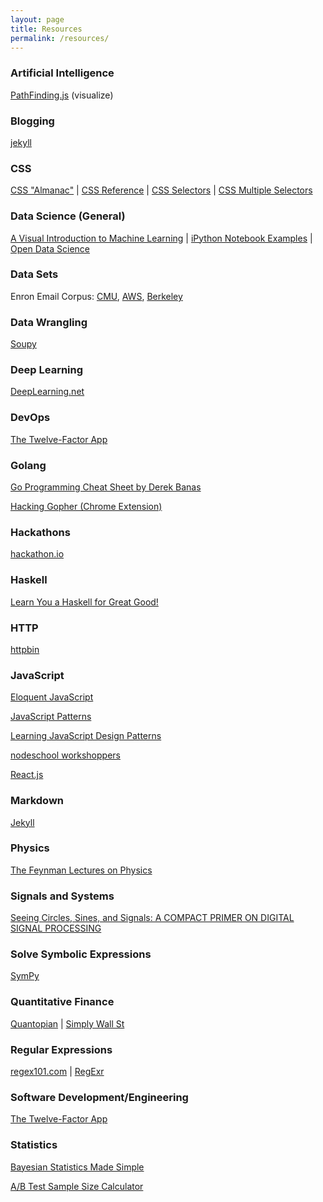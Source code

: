 ```yaml
---
layout: page
title: Resources
permalink: /resources/
---
```


### Artificial Intelligence
<a href="http://qiao.github.io/PathFinding.js/visual/" target="_blank">PathFinding.js</a> (visualize)

### Blogging
<a href="https://jekyllrb.com/" target="_blank">jekyll</a>

### CSS
<a href="https://css-tricks.com/almanac/" target="_blank">CSS "Almanac"</a> | <a href="https://developer.mozilla.org/en-US/docs/Web/CSS/Reference" target="_blank">CSS Reference</a> | <a href="https://css-tricks.com/how-css-selectors-work/" target="_blank">CSS Selectors</a> | <a href="https://css-tricks.com/multiple-class-id-selectors/" target="_blank">CSS Multiple Selectors</a>

### Data Science (General)
<a href="http://www.r2d3.us/visual-intro-to-machine-learning-part-1/" target="_blank">A Visual Introduction to Machine Learning</a> |
<a href="https://github.com/donnemartin/data-science-ipython-notebooks" target="_blank">iPython Notebook Examples</a> |
<a href="http://www.opendatascience.com/" target="_blank">Open Data Science</a>

### Data Sets
Enron Email Corpus: <a href="https://www.cs.cmu.edu/~./enron/" target="_blank">CMU</a>, <a href="https://aws.amazon.com/datasets/917205" target="_blank">AWS</a>, <a href="http://bailando.sims.berkeley.edu/enron_email.html" target="_blank">Berkeley</a>

### Data Wrangling
<a href="http://soupy.readthedocs.org/en/latest/" target="_blank">Soupy</a>

### Deep Learning
<a href="http://deeplearning.net/" target="_blank">DeepLearning.net</a>

### DevOps
<a href="http://12factor.net/" target="_blank">The Twelve-Factor App</a>

### Golang
<a href="http://www.newthinktank.com/2015/02/go-programming-tutorial/" target="_blank">Go Programming Cheat Sheet by Derek Banas</a>

<a href="http://codeignition.co/blog/2015/09/30/gopherhack" target="_blank">Hacking Gopher (Chrome Extension)</a>

### Hackathons
<a href="http://www.hackathon.io/events" target="_blank">hackathon.io</a>

### Haskell
<a href="http://learnyouahaskell.com/" target="_blank">Learn You a Haskell for Great Good!</a>

### HTTP
<a href="http://httpbin.org/" target="_blank">httpbin</a>

### JavaScript
<a href="http://eloquentjavascript.net/" target="_blank">Eloquent JavaScript</a>

<a href="http://shichuan.github.io/javascript-patterns/" target="_blank">JavaScript Patterns</a>

<a href="http://addyosmani.com/resources/essentialjsdesignpatterns/book/" target="_blank">Learning JavaScript Design Patterns</a>

<a href="http://nodeschool.io/#workshoppers" target="_blank">nodeschool workshoppers</a>

<a href="http://facebook.github.io/react/" target="_blank">React.js</a>

### Markdown
<a href="https://jekyllrb.com/" target="_blank">Jekyll</a>

### Physics
<a href="http://www.feynmanlectures.caltech.edu/" target="_blank">The Feynman Lectures on Physics</a>

### Signals and Systems
<a href="http://jackschaedler.github.io/circles-sines-signals/" target="_blank">Seeing Circles, Sines, and Signals: A COMPACT PRIMER ON DIGITAL SIGNAL PROCESSING</a>

### Solve Symbolic Expressions
<a href="http://live.sympy.org/" target="_blank">SymPy</a>

### Quantitative Finance
<a href="https://www.quantopian.com/home" target="_blank">Quantopian</a> |
<a href="https://simplywall.st/compare/NasdaqCM:AMD-NasdaqGS:NVDA" target="_blank">Simply Wall St</a>

### Regular Expressions
<a href="https://regex101.com/#python" target="_blank">regex101.com</a> |
<a href="http://regexr.com/" target="_blank">RegExr</a>

### Software Development/Engineering
<a href="http://12factor.net/" target="_blank">The Twelve-Factor App</a>

### Statistics
<a href="https://sites.google.com/site/simplebayes/home/pycon-2015" target="_blank">Bayesian Statistics Made Simple</a>

<a href="http://www.evanmiller.org/ab-testing/sample-size.html" target="_blank">A/B Test Sample Size Calculator</a>



